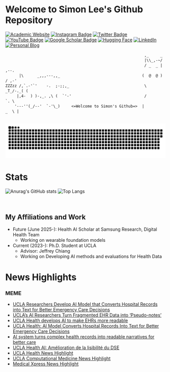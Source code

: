 # Welcome to Simon Lee's Github Repository
[![Academic Website](https://img.shields.io/badge/simonalee-ucla-informational?style=flat-square&logo=jekyll&logoColor=white)](https://simon-a-lee.github.io/)
[![Instagram Badge](https://img.shields.io/badge/-simonlee.a-purple?style=flat-square&logo=instagram&logoColor=white&link=https://www.instagram.com/simonlee.a/)](https://www.instagram.com/simonlee.a/)
[![Twitter Badge](https://img.shields.io/badge/-SimonLee79475-blue?style=flat-square&logo=twitter&logoColor=white&link=https://twitter.com/SimonLee)](https://twitter.com/SimonLee79475)
[![YouTube Badge](https://img.shields.io/badge/-Subscribe-red?style=flat-square&logo=youtube&logoColor=white&link=https://www.youtube.com/channel/UCuMm6O5PC-8kvxHNATCHLIA)](https://www.youtube.com/channel/UCuMm6O5PC-8kvxHNATCHLIA)
[![Google Scholar Badge](https://img.shields.io/badge/-GoogleScholar-grey?style=flat-square&logo=googlescholar&logoColor=white&link=your-link-here)](https://scholar.google.com/citations?user=HIj-rdQAAAAJ&hl=en)
[![Hugging Face](https://img.shields.io/badge/Hugging%20Face-yellow.svg?logo=smiley)](https://huggingface.co/Simonlee711)
[![LinkedIn](https://img.shields.io/badge/LinkedIn-simonlee-informational?style=flat-square&logo=linkedin&logoColor=white)](https://www.linkedin.com/in/simon-a-lee-b71525319/)
[![Personal Blog](https://img.shields.io/badge/Personal%20Blog-green.svg?logo=smiley)](https://simonleea.substack.com/)


```
                                                             ,_     _
                                                             |\\_,-~/
                                                             / _  _ |    ,--.
      |\      _,,,---,,_                                    (  @  @ )   / ,-'
ZZZzz /,`.-'`'    -.  ;-;;,_                                 \  _T_/-._( (
     |,4-  ) )-,_. ,\ (  `'-'                                /         `. \
    '---''(_/--'  `-'\_)     <=Welcome to Simon's Github=>  |         _  \ |
    

```

<p align="center">
 <img width="1000" src="github-snake.svg" alt="snake"/>
</p>

# Stats

![Anurag's GitHub stats](https://github-readme-stats.vercel.app/api?username=Simonlee711&hide=issues&show_icons=true&count_private=true)
![Top Langs](https://github-readme-stats.vercel.app/api/top-langs/?username=Simonlee711&hide=Jupyter%20Notebook,HTML&layout=compact)
<div id="header" align="left">
  <img src="https://komarev.com/ghpvc/?username=simonlee711&style=for-the-badge&color=orange" alt=""/>
</div>

## My Affiliations and Work
- Future (June 2025-): Health AI Scholar at Samsung Research, Digital Health Team
  - Working on wearable foundation models   
- Current (2023-): Ph.D. Student at UCLA
  - Advisor: Jeffrey Chiang
  - Working on Developing AI methods and evaluations for Health Data


 # News Highlights
 ### MEME 
  - [UCLA Researchers Develop AI Model that Converts Hospital Records into Text for Better Emergency Care Decisions](https://theaiinsider.tech/2025/07/03/ucla-researchers-develop-ai-model-that-converts-hospital-records-into-text-for-better-emergency-care-decisions/)
  - [UCLA’s AI Researchers Turn Fragmented EHR Data into ‘Pseudo-notes’](https://www.hcinnovationgroup.com/analytics-ai/generative-ai/news/55301196/uclas-ai-researchers-turn-fragmented-ehr-data-into-pseudo-notes)
  - [UCLA Health develops AI to make EHRs more readable](https://www.beckershospitalreview.com/healthcare-information-technology/ai/ucla-health-develops-ai-to-make-ehrs-more-readable/)
  - [UCLA Health: AI Model Converts Hospital Records Into Text for Better Emergency Care Decisions](https://www.hmpgloballearningnetwork.com/site/cathlab/news/ucla-health-ai-model-converts-hospital-records-text-better-emergency-care)
  - [AI system turns complex health records into readable narratives for better care](https://www.news-medical.net/news/20250702/AI-system-turns-complex-health-records-into-readable-narratives-for-better-care.aspx)
  - [UCLA Health AI: Amélioration de la lisibilité du DSE](https://www.lederniereheure.com/ucla-health-ai-amelioration-de-la-lisibilite-du-dse/)
 - [UCLA Health News Highlight](https://www.uclahealth.org/news/release/ai-model-converts-hospital-records-text-better-emergency)
 - [UCLA Computational Medicine News Highlight](https://compmed.ucla.edu/news/263)
 - [Medical Xpress News Highlight](https://medicalxpress.com/news/2025-07-ai-hospital-text-emergency-decisions.html)
